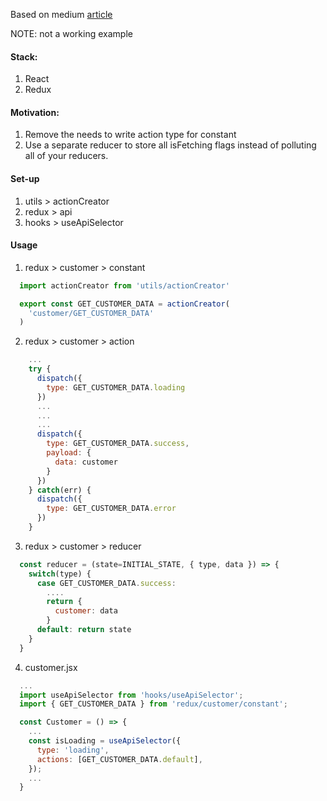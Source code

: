 Based on medium [article](https://medium.com/stashaway-engineering/react-redux-tips-better-way-to-handle-loading-flags-in-your-reducers-afda42a804c6)

NOTE: 
not a working example

#### Stack:
1. React
2. Redux

#### Motivation:
1. Remove the needs to write action type for constant
2. Use a separate reducer to store all isFetching flags instead of polluting all of your reducers.

#### Set-up
1. utils > actionCreator
2. redux > api
3. hooks > useApiSelector

#### Usage
1. redux > customer > constant
```js
  import actionCreator from 'utils/actionCreator'

  export const GET_CUSTOMER_DATA = actionCreator(
    'customer/GET_CUSTOMER_DATA'
  )
```
2. redux > customer > action
```js
    ...
    try {
      dispatch({
        type: GET_CUSTOMER_DATA.loading
      })
      ...
      ...
      ...
      dispatch({
        type: GET_CUSTOMER_DATA.success,
        payload: {
          data: customer
        }
      })
    } catch(err) {
      dispatch({
        type: GET_CUSTOMER_DATA.error
      })
    }
```
3. redux > customer > reducer
```js
  const reducer = (state=INITIAL_STATE, { type, data }) => {
    switch(type) {
      case GET_CUSTOMER_DATA.success:
        ....
        return {
          customer: data
        }
      default: return state
    }
  }
```
4. customer.jsx
```jsx
  ...
  import useApiSelector from 'hooks/useApiSelector';
  import { GET_CUSTOMER_DATA } from 'redux/customer/constant';

  const Customer = () => {
    ...
    const isLoading = useApiSelector({
      type: 'loading',
      actions: [GET_CUSTOMER_DATA.default],
    });
    ...
  }
  
```
